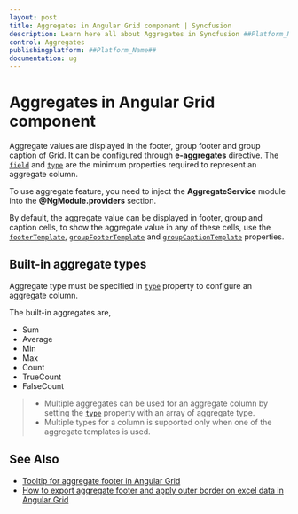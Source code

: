 ```yaml
---
layout: post
title: Aggregates in Angular Grid component | Syncfusion
description: Learn here all about Aggregates in Syncfusion ##Platform_Name## Grid component of Syncfusion Essential JS 2 and more.
control: Aggregates 
publishingplatform: ##Platform_Name##
documentation: ug
---
```


# Aggregates in Angular Grid component

Aggregate values are displayed in the footer, group footer and group caption of Grid. It can be configured through **e-aggregates** directive.
The [`field`](../../api/grid/aggregateColumnDirective/#field) and [`type`](../../api/grid/aggregateColumnDirective/#type)
 are the minimum properties required to represent an aggregate column.

To use aggregate feature, you need to inject the **AggregateService** module into the **@NgModule.providers** section.

By default, the aggregate value can be displayed in footer, group and caption cells, to
show the aggregate value in any of these cells, use the [`footerTemplate`](../../api/grid/aggregateColumn/#footertemplate),
[`groupFooterTemplate`](../../api/grid/aggregateColumn/#groupfootertemplate) and
[`groupCaptionTemplate`](../../api/grid/aggregateColumn/#groupcaptiontemplate) properties.

## Built-in aggregate types

Aggregate type must be specified in [`type`](../../api/grid/aggregateColumnDirective/#type) property to configure an aggregate column.

The built-in aggregates are,
* Sum
* Average
* Min
* Max
* Count
* TrueCount
* FalseCount

> * Multiple aggregates can be used for an aggregate column by setting the [`type`](../../api/grid/aggregateColumnDirective/#type)
 property
with an array of aggregate type.
> * Multiple types for a column is supported only when one of the aggregate templates is used.

## See Also

* [Tooltip for aggregate footer in Angular Grid](https://www.syncfusion.com/forums/154190/tooltip-for-aggregate-footer-in-angular-grid)
* [How to export aggregate footer and apply outer border on excel data in Angular Grid](https://www.syncfusion.com/forums/151023/how-to-export-aggregate-footer-and-apply-outer-border-on-excel-data-in-angular-grid)